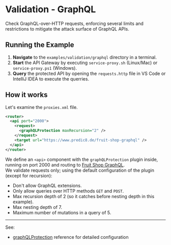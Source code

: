 # Validation - GraphQL

Check GraphQL-over-HTTP requests, enforcing several limits and restrictions to mitigate the attack surface of GraphQL APIs.


## Running the Example

1. **Navigate** to the `examples/validation/graphql` directory in a terminal.
2. **Start** the API Gateway by executing `service-proxy.sh` (Linux/Mac) or `service-proxy.ps1` (Windows).
3. **Query** the protected API by opening the `requests.http` file in VS Code or IntelliJ IDEA to execute the querries.

## How it works

Let's examine  the `proxies.xml` file.

```xml
<router>
  <api port="2000">
    <request>
      <graphQLProtection maxRecursion="2" />
    </request>
    <target url="https://www.predic8.de/fruit-shop-graphql" />
  </api>
</router>
```

We define an `<api>` component with the `graphQLProtection` plugin inside, running on port 2000 and routing to [Fruit Shop GraphQL](https://www.predic8.de/fruit-shop-graphql).  
We validate requests only; using the default configuration of the plugin (except for recursion):
- Don't allow GraphQL extensions.
- Only allow queries over HTTP methods `GET` and `POST`.
- Max recursion depth of 2 (so it catches before nesting depth in this example).
- Max nesting depth of 7.
- Maximum number of mutations in a query of 5.

---
See:
- [graphQLProtection](https://www.membrane-api.io/docs/current/graphQLProtection.html) reference for detailed configuration